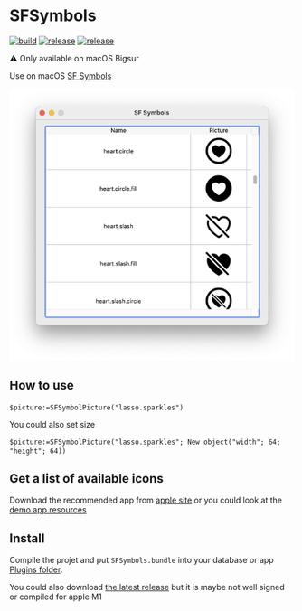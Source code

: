 # SFSymbols

[![build](https://github.com/mesopelagique/SFSymbols/actions/workflows/build.yml/badge.svg)](https://github.com/mesopelagique/SFSymbols/actions/workflows/build.yml)
[![release](https://github.com/mesopelagique/SFSymbols/actions/workflows/release.yml/badge.svg)](https://github.com/mesopelagique/SFSymbols/actions/workflows/release.yml)
[![release](https://img.shields.io/github/v/release/mesopelagique/SFSymbols.svg)](https://github.com/mesopelagique/SFSymbols/releases/latest)

⚠️ Only available on macOS Bigsur

Use on macOS [SF Symbols](https://developer.apple.com/sf-symbols/)
 
![All.png](All.png)

## How to use

```4d
$picture:=SFSymbolPicture("lasso.sparkles")
```

You could also set size

```4d
$picture:=SFSymbolPicture("lasso.sparkles"; New object("width"; 64; "height"; 64))
```

## Get a list of available icons

Download the recommended app from [apple site](https://developer.apple.com/sf-symbols/) or you could look at the [demo app resources](https://github.com/mesopelagique/SFSymbols/blob/main/sample.4dbase/Resources/list.txt)

## Install

Compile the projet and put `SFSymbols.bundle` into your database or app [Plugins folder](sample.4dbase/Plugins/).

You could also download [the latest release](https://github.com/mesopelagique/SFSymbols/releases/latest/download/SFSymbols.bundle.zip) but it is maybe not well signed or compiled for apple M1
